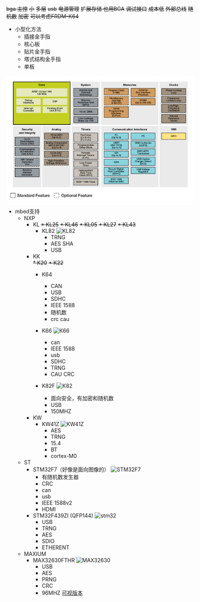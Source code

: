~~bga 主控~~ 
~~小~~
~~多层~~
~~usb~~
~~电源管理~~
~~扩展存储 也用BGA~~
~~调试接口~~
~~成本低~~
~~外部总线~~
~~随机数~~
~~加密~~
~~可以考虑FRDM-K64~~

* 小型化方法
    - 插接金手指
    - 核心板
    - 贴片金手指
    - 塔式结构金手指
    - 单板 

![K64](./31269_K63_64_120_BD.jpg)

* mbed支持
    - NXP
        + KL
            ~~* KL25~~
            ~~* KL46~~
            ~~* KL05~~
            ~~* KL27~~
            ~~* KL43~~
            * KL82 ![KL82](https://github.com/whutddk/userpicture/blob/common-dev/KINETIS-KL8x-MCU-Family-BD.jpg)
                - TRNG
                - AES SHA
                - USB
        + KK            
            ~~* K20~~
            ~~* K22~~
            * K64 

                - CAN
                - USB
                - SDHC
                - IEEE 1588
                - 随机数
                - crc cau
            * K66 ![K66](https://github.com/whutddk/userpicture/blob/common-dev/KINETIS-K65-K66-MCU-BD.jpg)
                - can
                - IEEE 1588
                - usb
                - SDHC
                - TRNG
                - CAU CRC
            * K82F ![K82](https://github.com/whutddk/userpicture/blob/common-dev/K80-82-BD.jpg)
                - 面向安全，有加密和随机数
                - USB
                - 150MHZ
        + KW
            * KW41Z ![KW41Z](https://github.com/whutddk/userpicture/blob/common-dev/KINETIS-KW41Z-BD.jpg)
                - AES
                - TRNG
                - 15.4
                - BT
                - cortex-M0
    - ST
        + STM32F7（好像是面向图像的） ![STM32F7](https://github.com/whutddk/userpicture/blob/common-dev/en.bd_stm32f746xg_1mb.jpg)
            * 有随机数发生器
            * CRC
            * can
            * usb
            * IEEE 1588v2 
            * HDMI
        + STM32F439ZI (QFP144) ![stm32](https://github.com/whutddk/userpicture/blob/common-dev/QQ20171019204834.png)
            * USB
            * TRNG
            * AES
            * SDIO
            * ETHERENT
    - MAXIUM
        + MAX32630FTHR ![MAX32630](https://github.com/whutddk/userpicture/blob/common-dev/MAX32630.png)
            * USB
            * AES
            * PRNG
            * CRC
            * 96MHZ
[可视版本](https://github.com/whutddk/userpicture/blob/common-dev/初步设计需求.md)



